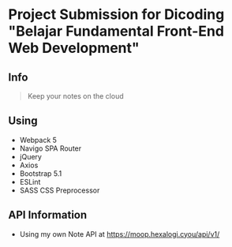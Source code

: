 # Project Submission for Dicoding "Belajar Fundamental Front-End Web Development"

## Info
> Keep your notes on the cloud

## Using
- Webpack 5
- Navigo SPA Router
- jQuery
- Axios
- Bootstrap 5.1
- ESLint
- SASS CSS Preprocessor

## API Information
- Using my own Note API at https://moop.hexalogi.cyou/api/v1/